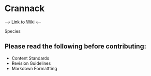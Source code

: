 # Crannack

--> [Link to Wiki](https://github.com/opensprocket/crannack/wiki) <--

Species

## Please read the following before contributing:

- Content Standards
- Revision Guidelines
- Markdown Formattting
